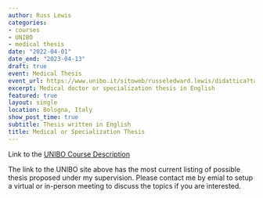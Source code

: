 ```yaml
---
author: Russ Lewis
categories:
- courses
- UNIBO
- medical thesis
date: "2022-04-01"
date_end: "2023-04-13"
draft: true
event: Medical Thesis
event_url: https://www.unibo.it/sitoweb/russeledward.lewis/didattica?tab=tesi
excerpt: Medical doctor or specialization thesis in English
featured: true
layout: single
location: Bologna, Italy
show_post_time: true
subtitle: Thesis written in English
title: Medical or Specialization Thesis
---
```


Link to the [UNIBO Course Description](https://www.unibo.it/sitoweb/russeledward.lewis/didattica?tab=tesi)<br>

The link to the UNIBO site above has the most current listing of possible thesis proposed under my supervision. Please contact me by emial to setup a virtual or in-person meeting to discuss the topics if you are interested.